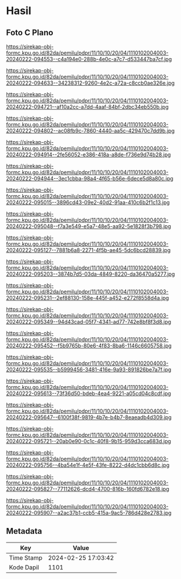 # Hasil

## Foto C Plano

https://sirekap-obj-formc.kpu.go.id/82da/pemilu/pdpr/11/10/10/20/04/1110102004003-20240222-094553--c4a194e0-288b-4e0c-a7c7-d533447ba7cf.jpg

https://sirekap-obj-formc.kpu.go.id/82da/pemilu/pdpr/11/10/10/20/04/1110102004003-20240222-094633--34238312-9260-4e2c-a72a-c8ccb0ae326e.jpg

https://sirekap-obj-formc.kpu.go.id/82da/pemilu/pdpr/11/10/10/20/04/1110102004003-20240222-094721--af10a2cc-a7dd-4aaf-84bf-2dbc34eb550b.jpg

https://sirekap-obj-formc.kpu.go.id/82da/pemilu/pdpr/11/10/10/20/04/1110102004003-20240222-094802--ac08fb9c-7860-4440-aa5c-429470c7dd9b.jpg

https://sirekap-obj-formc.kpu.go.id/82da/pemilu/pdpr/11/10/10/20/04/1110102004003-20240222-094914--2fe56052-e386-418a-a8de-f736e9d74b28.jpg

https://sirekap-obj-formc.kpu.go.id/82da/pemilu/pdpr/11/10/10/20/04/1110102004003-20240222-094944--3ec1cbba-98a4-4f65-b56e-6dece5d8a80c.jpg

https://sirekap-obj-formc.kpu.go.id/82da/pemilu/pdpr/11/10/10/20/04/1110102004003-20240222-095015--3896cd43-09e2-40d2-91aa-410c6b2f1c13.jpg

https://sirekap-obj-formc.kpu.go.id/82da/pemilu/pdpr/11/10/10/20/04/1110102004003-20240222-095048--f7a3e549-e5a7-48e5-aa92-5e1828f3b798.jpg

https://sirekap-obj-formc.kpu.go.id/82da/pemilu/pdpr/11/10/10/20/04/1110102004003-20240222-095127--7881b6a8-2271-4f5b-ae45-5dc6bcd28839.jpg

https://sirekap-obj-formc.kpu.go.id/82da/pemilu/pdpr/11/10/10/20/04/1110102004003-20240222-095203--3874b7d5-03da-4849-8220-da36470a5277.jpg

https://sirekap-obj-formc.kpu.go.id/82da/pemilu/pdpr/11/10/10/20/04/1110102004003-20240222-095231--2ef88130-158e-445f-a452-e272f8558d4a.jpg

https://sirekap-obj-formc.kpu.go.id/82da/pemilu/pdpr/11/10/10/20/04/1110102004003-20240222-095349--94d43cad-05f7-4341-ad77-742e8bf8f3d8.jpg

https://sirekap-obj-formc.kpu.go.id/82da/pemilu/pdpr/11/10/10/20/04/1110102004003-20240222-095452--f5b9765b-80e6-4f83-8ba6-1146c6605758.jpg

https://sirekap-obj-formc.kpu.go.id/82da/pemilu/pdpr/11/10/10/20/04/1110102004003-20240222-095535--b5999456-3481-416e-9a93-891826be7a7f.jpg

https://sirekap-obj-formc.kpu.go.id/82da/pemilu/pdpr/11/10/10/20/04/1110102004003-20240222-095613--73f36d50-bdeb-4ea4-9221-a05cd04c8cdf.jpg

https://sirekap-obj-formc.kpu.go.id/82da/pemilu/pdpr/11/10/10/20/04/1110102004003-20240222-095647--6100f38f-9819-4b7e-b4b7-8eaeadb4d309.jpg

https://sirekap-obj-formc.kpu.go.id/82da/pemilu/pdpr/11/10/10/20/04/1110102004003-20240222-095721--20ab0e90-0c1c-40f8-9b15-959d3cca683d.jpg

https://sirekap-obj-formc.kpu.go.id/82da/pemilu/pdpr/11/10/10/20/04/1110102004003-20240222-095756--4ba54e1f-4e5f-43fe-8222-d4dc1cbb6d8c.jpg

https://sirekap-obj-formc.kpu.go.id/82da/pemilu/pdpr/11/10/10/20/04/1110102004003-20240222-095827--77112626-dcd4-4700-816b-160fd6782e18.jpg

https://sirekap-obj-formc.kpu.go.id/82da/pemilu/pdpr/11/10/10/20/04/1110102004003-20240222-095907--a2ac37b1-ccb5-415a-9ac5-786d428e2783.jpg


## Metadata

| Key        | Value               |
| ---------- | ------------------- |
| Time Stamp | 2024-02-25 17:03:42 |
| Kode Dapil | 1101                |



